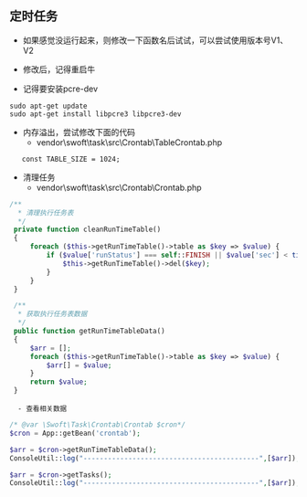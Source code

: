 ## 定时任务
   - 如果感觉没运行起来，则修改一下函数名后试试，可以尝试使用版本号V1、V2
   
   - 修改后，记得重启牛
   
   - 记得要安装pcre-dev
   ```
   sudo apt-get update 
   sudo apt-get install libpcre3 libpcre3-dev 
   ```
   
   - 内存溢出，尝试修改下面的代码
      - vendor\swoft\task\src\Crontab\TableCrontab.php
   ```
      const TABLE_SIZE = 1024;
   ```

   - 清理任务
      - vendor\swoft\task\src\Crontab\Crontab.php
   ```php
   /**
     * 清理执行任务表
     */
    private function cleanRunTimeTable()
    {
        foreach ($this->getRunTimeTable()->table as $key => $value) {
            if ($value['runStatus'] === self::FINISH || $value['sec'] < time()) {
                $this->getRunTimeTable()->del($key);
            }
        }
    }

    /**
     * 获取执行任务表数据
     */
    public function getRunTimeTableData()
    {
        $arr = [];
        foreach ($this->getRunTimeTable()->table as $key => $value) {
            $arr[] = $value;
        }
        return $value;
    }
   ```
   
      - 查看相关数据
   ```php
   /* @var \Swoft\Task\Crontab\Crontab $cron*/
   $cron = App::getBean('crontab');

   $arr = $cron->getRunTimeTableData();
   ConsoleUtil::log("-------------------------------------------",[$arr]);

   $arr = $cron->getTasks();
   ConsoleUtil::log("-------------------------------------------",[$arr]);
   ```
